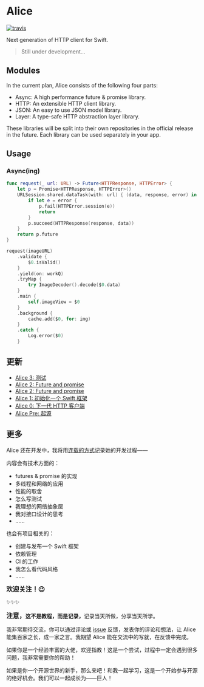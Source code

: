# Alice

[![travis](https://img.shields.io/travis/luoxiu/Alice.svg)](https://travis-ci.org/luoxiu/Alice)

Next generation of HTTP client for Swift.

> Still under development...

## Modules

In the current plan, Alice consists of the following four parts:

- Async: A high performance future & promise library.
- HTTP: An extensible HTTP client library.
- JSON: An easy to use JSON model library.
- Layer: A type-safe HTTP abstraction layer library.

These libraries will be split into their own repositories in the official release in the future. Each library can be used separately in your app.

## Usage

### Async(ing)

```swift
func request(_ url: URL) -> Future<HTTPResponse, HTTPError> {
    let p = Promise<HTTPResponse, HTTPError>()
    URLSession.shared.dataTask(with: url) { (data, response, error) in
        if let e = error {
            p.fail(HTTPError.session(e))
            return
        }
        p.succeed(HTTPResponse(response, data))
    }
    return p.future
}

request(imageURL)
    .validate {
        $0.isValid()
    }
    .yield(on: workQ)
    .tryMap {
        try ImageDecoder().decode($0.data)
    }
    .main {
        self.imageView = $0
    }
    .background {
        cache.add($0, for: img)
    }
    .catch {
        Log.error($0)
    }
```

## 更新

- [Alice 3: 测试](https://v2ambition.com/posts/alice-3-test/)
- [Alice 2: Future and promise](https://v2ambition.com/posts/alice-2-future-and-promise/)
- [Alice 2: Future and promise](https://v2ambition.com/posts/alice-2-future-and-promise/)
- [Alice 1: 初始化一个 Swift 框架](https://v2ambition.com/posts/alice-1-init-a-swift-package/)
- [Alice 0: 下一代 HTTP 客户端](https://v2ambition.com/posts/alice-0-next-generation-of-http-client/)
- [Alice Pre: 起源](https://v2ambition.com/posts/alice-pre/)

## 更多

Alice 还在开发中，我将用[连载的方式](https://v2ambition.com/tags/alice-serial/)记录她的开发过程——

内容会有技术方面的：

- futures & promise 的实现
- 多线程和网络的应用
- 性能的取舍
- 怎么写测试
- 我理想的网络抽象层
- 我对接口设计的思考
- ……

也会有项目相关的：

- 创建与发布一个 Swift 框架
- 依赖管理
- CI 的工作
- 我怎么看代码风格
- ……

<b><big>欢迎关注！😉</big></b>

✨✨✨

<b><big>注意，</big>这不是教程，而是记录，</b>记录当天所做，分享当天所学。

我非常期待交流，你可以通过评论或 [issue](https://github.com/luoxiu/alice/issues) 反馈，发表你的评论和想法，让 Alice 能集百家之长，成一家之言。我期望 Alice 能在交流中的写就，在反馈中完成。

如果你是一个经验丰富的大佬，欢迎指教！这是一个尝试，过程中一定会遇到很多问题，我非常需要你的帮助！

如果是你一个开源世界的新手，那么来吧！和我一起学习，这是一个开始参与开源的绝好机会。我们可以一起成长为——巨人！
